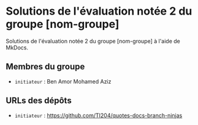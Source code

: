 # Solutions de l'évaluation notée 2 du groupe [nom-groupe]

Solutions de l'évaluation notée 2 du groupe [nom-groupe] à l'aide de MkDocs.

## Membres du groupe

- `initiateur` : Ben Amor Mohamed Aziz

## URLs des dépôts

- `initiateur` : https://github.com/TI204/quotes-docs-branch-ninjas
